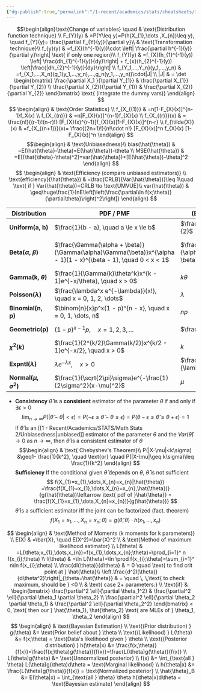 ```yaml
---
{"dg-publish":true,"permalink":"/1-recent/academics/stats/cheatsheets/3110-midterm-cheat-sheet/","created":"2025-07-07T16:19:57.516-04:00","updated":"2025-07-07T17:14:55.019-04:00"}
---
```


$$\begin{align}\text{Change of variables} \quad  & \text{Distribution function technique} \\
 F_{Y}(y) & =P(Y\leq y)=P(h(X_{1},\dots ,X_{n})\leq y), \quad f_{Y}(y)= \frac{\partial F_{Y}(y)}{\partial y}\\
 & \text{Transformation technique}\\
f_{y}(y) & =f_{X}(h^{-1}(y))\cdot \left|  \frac{\partial h^{-1}(y)}{\partial y}\right| \text{ if only one region}\\
f_{Y}(y) & =f_{X}(h_{1}^{-1}(y)) \left| \frac{dh_{1}^{-1}(y)}{dy}\right| + f_{x}(h_{2}^{-1}(y)) \left|\frac{|dh_{2}^{-1}(y)}{dy}\right| \\
f_{Y_1,...,Y_n}(y_1,...,y_n) & =f_{X_1,...,X_n}(g_1(y_1,...,y_n),...,g_n(y_1,...,y_n))\cdot|J| \\
|J| & = \det
\begin{bmatrix}
\frac{\partial X_1 }{\partial Y_{1}} & \frac{\partial X_{1}}{\partial Y_{2}} \\
\frac{\partial X_{2}}{\partial Y_{1}} & \frac{\partial X_{2}}{\partial Y_{2}} 
\end{bmatrix} \text{ (integrate the dummy vars)}
\end{align}
$$
$$
\begin{align} 
 & \text{Order Statistics} \\
f_{X_{(1)}} & =n[1-F_{X}(x)]^{n-1}f_X(x) \\
f_{X_{(n)}} & =n[F_{X}(x)]^{n-1}f_{X}(x) \\
f_{X_{(r)}}(x) & = \frac{n!}{(r-1)!(n-r)!} [F_{X}(x)^{r-1}]f_{X}(x)[1-F_{X}(x)]^{n-r} \\
f_{\tilde{X}}(x)  & =f_{X_{(n+1)}}(x)= \frac{(2n+1)!}{n!\cdot n!} [F_{X}(x)]^n f_{X}(x) [1-F_{X}(x)]^n
\end{align}
$$
$$\begin{align}
  & \text{Unbiasedness}\\
bias(\hat{\theta}) & =E(\hat{\theta}-\theta)=E(\hat{\theta})-\theta \\
 MSE(\hat{\theta}) & =E[(\hat{\theta}-\theta)^2]=var(\hat{\theta})+[E(\hat{\theta})-\theta]^2
\end{align}
$$
$$
\begin{align}
 & \text{Efficiency (compare unbiased estimators)} \\
\text{efficiency}(\hat{\theta}) & =\frac{CRLB}{Var(\hat{\theta})}\leq 1\quad \text{ if } Var(\hat{\theta})=CRLB \to \text{UMVUE}\\
var(\hat{\theta}) & \geq\huge\frac{1}{nE\left[\left(\frac{\partial\ln f(x;\theta)}{\partial\theta}\right)^2\right]} 
\end{align}
$$

| **Distribution**            | **PDF / PMF**                                                                                                  | **(E(X))**                      | **E(X²)**                                                         | **(Var(X))**                                                 |
| --------------------------- | -------------------------------------------------------------------------------------------------------------- | ------------------------------- | ----------------------------------------------------------------- | ------------------------------------------------------------ |
| **Uniform(a, b)**           | $\frac{1}{b - a}, \quad a \le x \le b$                                                                         | $\frac{a + b}{2}$               | $\frac{a^2 + ab + b^2}{3}$                                        | $\frac{(b - a)^2}{12}$                                       |
| **Beta($\alpha$, $\beta$)** | $\frac{\Gamma(\alpha + \beta)}{\Gamma(\alpha)\Gamma(\beta)}x^{\alpha - 1}(1 - x)^{\beta - 1}, \quad 0 < x < 1$ | $\frac{\alpha}{\alpha + \beta}$ | $\frac{\alpha(\alpha + 1)}{(\alpha + \beta)(\alpha + \beta + 1)}$ | $\frac{\alpha\beta}{(\alpha + \beta)^2(\alpha + \beta + 1)}$ |
| **Gamma(k, $\theta$)**      | $\frac{1}{\Gamma(k)\theta^k}x^{k - 1}e^{-x/\theta}, \quad x > 0$                                               | $k\theta$                       | $k(k + 1)\theta^2$                                                | $k\theta^2$                                                  |
| **Poisson($\lambda$)**      | $\frac{\lambda^x e^{-\lambda}}{x!}, \quad x = 0, 1, 2, \dots$                                                  | $\lambda$                       | $\lambda(\lambda + 1)$                                            | $\lambda$                                                    |
| **Binomial(n, p)**          | $\binom{n}{x}p^x(1 - p)^{n - x}, \quad x = 0, 1, \dots, n$                                                     | $np$                            | $np(1 - p) + np^2$                                                | $np(1 - p)$                                                  |
| **Geometric(p)**            | $(1 - p)^{x - 1}p, \quad x = 1, 2, 3, \dots$                                                                   | $\frac{1}{p}$                   | $\frac{2 - p}{p^2}$                                               | $\frac{1 - p}{p^2}$                                          |
| **$\chi^2(k)$**             | $\frac{1}{2^{k/2}\Gamma(k/2)}x^{k/2 - 1}e^{-x/2}, \quad x > 0$                                                 | $k$                             | $k(k + 2)$                                                        | $2k$                                                         |
| **Expntl($\lambda$)**       | $\lambda e^{-\lambda x}, \quad x > 0$                                                                          | $\frac{1}{\lambda}$             | $\frac{2}{\lambda^2}$                                             | $\frac{1}{\lambda^2}$                                        |
| **Normal($\mu,\sigma^2$)**  | $\frac{1}{\sqrt{2\pi}\sigma}e^{-\frac{1}{2\sigma^2}(x-\mu)^2}$                                                 | $\mu$                           | $\mu^2+\sigma^2$                                                  | $\sigma^2$                                                   |

- **Consistency**
$\hat{\theta}$ is a **consistent** estimator of the parameter $\theta$ if and only if  $\exists\epsilon>0$
$$
\lim_{ n \to \infty } P(|\hat{\theta}-\theta|<\epsilon)=P(-\epsilon\leq \hat{\theta}-\theta\leq \epsilon ) 
  = P( \theta - \epsilon \leq \hat{\theta} \leq \theta + \epsilon ) =1
$$
If $\hat{\theta}$ is an [[1 - Recent/Academics/STATS/Math Stats 2/Unbiasedness\|unbiased]] estimator of the parameter $\theta$ and the $Var(\hat{\theta})\to0$ as $n\to \infty$, then $\hat{\theta}$ is a consistent estimator of $\theta$
$$\begin{align} 
 & \text{
Chebyshev's Theorem}\\
P(|X-\mu|<k\sigma) &\geq1- \frac{1}{k^2}, \quad  \text{or} \quad P(|X-\mu|\geq k\sigma)\leq \frac{1}{k^2}
\end{align}
$$
**Sufficiency**
If the conditional given $\hat{\theta}$ depends on $\theta$, $\hat{\theta}$ is not sufficient
$$
f(X_{1}=x_{1},\dots,X_{n}=x_{n}|\hat{\theta})  =\frac{f(X_{1}=x_{1},\dots,X_{n}=x_{n},\hat{\theta})}{g(\hat{\theta})\leftarrow \text{ pdf of }\hat{\theta}} = \frac{f(X_{1}=x_{1},\dots,X_{n}=x_{n})}{g(\hat{\theta})}
$$
$\hat{\theta}$ is a sufficient estimator iff the joint can be factorized (fact. theorem)
$$
f(X_{1}=x_{1},\dots,X_{n}=x_{n};\theta)=g(\hat{\theta},\theta) \cdot h(x_{1},\dots ,x_{n})
$$

$$
\begin{align}
 & \text{Method of Moments        (k moments for k parameters)} \\
E(X) & =\bar{X}, \quad E(X^2)=\bar{X}^2 \\
 & \text{Method of maximum likelihood estimator} \\
L(\theta) & =L(\theta;x_{1},\dots,x_{n})=f(x_{1},\dots,x_{n};\theta)=\prod_{i=1}^ n f(x_{i};\theta) \\
l(\theta) & =\ln L(\theta)=\ln \prod f(x_{i};\theta)=\sum_{i=1}^ n\ln f(x_{i};\theta) \\
\frac{dl(\theta)}{d\theta} & = 0 \quad \text{ to find crit point at } \hat{\theta}\\
\left.\frac{d^2l(\theta)}{d\theta^2}\right|_{\theta=\hat{\theta}} & = \quad \, \,\text{ to check maximum, should be } <0 \\
 & \text{ case 2+ parameters:} \\
 \text{if}  & \begin{bmatrix}
\frac{\partial^2 \ell}{\partial \theta_1^2} & \frac{\partial^2 \ell}{\partial \theta_1 \partial \theta_2} \\
\frac{\partial^2 \ell}{\partial \theta_2 \partial \theta_1} & \frac{\partial^2 \ell}{\partial \theta_2^2}
\end{bmatrix} < 0, \text{ then our } \hat{\theta_1}, \hat{\theta_2} \text{ are MLEs of } \theta_1, \theta_2
\end{align}
$$
$$
\begin{align}  & \text{Bayesian Estimation} \\
 \text{(Prior distribution) } g(\theta) &= \text{Prior belief about } \theta \\ \text{(Likelihood) } L(\theta) &= f(x;\theta) = \text{Data's likelihood given } \theta \\ \text{(Posterior distribution) } h(\theta|x) &= \frac{f(x,\theta)}{f(x)}=\frac{f(x;\theta)g(\theta)}{f(x)}=\frac{L(\theta)g(\theta)}{f(x)} \\ L(\theta)g(\theta) &= \text{Unnormalized posterior} \\ f(x) &= \int_{\text{all } \theta} L(\theta)g(\theta)d\theta = \text{Marginal likelihood} \\ h(\theta|x) &= \frac{L(\theta)g(\theta)}{f(x)} = \text{Normalized posterior} \\ \hat{\theta}_B &= E(\theta|x) = \int_{\text{all } \theta} \theta h(\theta|x)d\theta = \text{Bayesian estimate} \end{align}
$$
